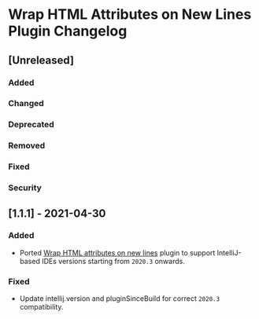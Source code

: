 <!-- Keep a Changelog guide -> https://keepachangelog.com -->

# Wrap HTML Attributes on New Lines Plugin Changelog

## [Unreleased]
### Added

### Changed

### Deprecated

### Removed

### Fixed

### Security
## [1.1.1] - 2021-04-30
### Added
- Ported [Wrap HTML attributes on new lines](https://github.com/terrabythia/intellij_plugin_wrap_html_attributes) plugin to support IntelliJ-based IDEs versions starting from `2020.3` onwards.

### Fixed
- Update intellij.version and pluginSinceBuild for correct `2020.3` compatibility.
